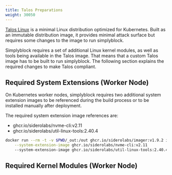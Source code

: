 ```yaml
---
title: Talos Preparations
weight: 30050
---
```


[Talos Linux](https://www.talos.dev/) is a minimal Linux distribution optimized for Kubernetes. Built as an immutable
distribution image, it provides minimal attack surface but requires some changes to the image to run simplyblock.

Simplyblock requires a set of additional Linux kernel modules, as well as tools being available in the Talos image.
That means that a custom Talos image has to be built to run simplyblock. The following section explains the required
changes to make Talos compliant.

## Required System Extensions (Worker Node)

On Kubernetes worker nodes, simplyblock requires two additional system extension images to be referenced during the
build process or to be installed manually after deployment.

The required system extension image references are:

- ghcr.io/siderolabs/nvme-cli:v2.11
- ghcr.io/siderolabs/util-linux-tools:2.40.4

```bash title="Adding the required system extension image to Talos"
docker run --rm -t -v $PWD/_out:/out ghcr.io/siderolabs/imager:v1.9.2 iso \
    --system-extension-image ghcr.io/siderolabs/nvme-cli:v2.11
    --system-extension-image ghcr.io/siderolabs/util-linux-tools:2.40.4
```

## Required Kernel Modules (Worker Node)


